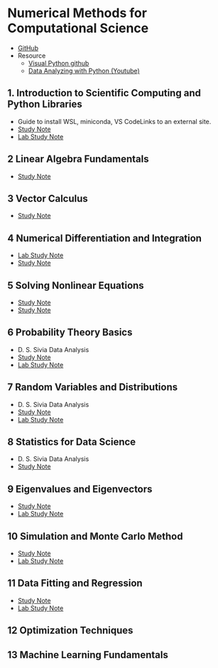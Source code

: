 # Numerical Methods for Computational Science

* [GitHub](https://github.com/MarkusHohle/UC-Berkeley/tree/main/Chem-273/Summer-2025)
* Resource
  - [Visual Python github](https://github.com/visualpython/visualpython/tree/main)
  - [Data Analyzing with Python (Youtube)](https://youtube.com/playlist?list=PLuilzwoHzwauH_vjNBCvVd9vmZYcMZp3A&si=qDL8vbvFrJKo19wG)

## 1. Introduction to Scientific Computing and Python Libraries

* Guide to install WSL, miniconda, VS CodeLinks to an external site.
* [Study Note](https://github.com/SEUNGHO-Y00/MSSE/blob/main/CHEM273/Introduction.md)
* [Lab Study Note](https://github.com/SEUNGHO-Y00/MSSE/blob/main/CHEM273/IntroductionLab.md)

## 2 Linear Algebra Fundamentals

* [Study Note](https://github.com/SEUNGHO-Y00/MSSE/blob/main/CHEM273/LinearAlgebraFundamentals.md)

## 3 Vector Calculus

* [Study Note](https://github.com/SEUNGHO-Y00/MSSE/blob/main/CHEM273/VectorCalculus.md)

## 4 Numerical Differentiation and Integration

* [Lab Study Note](https://github.com/SEUNGHO-Y00/MSSE/blob/main/CHEM273/NumericalLab.md)
* [Study Note](https://github.com/SEUNGHO-Y00/MSSE/blob/main/CHEM273/Numerical.md)

## 5 Solving Nonlinear Equations

* [Study Note](https://github.com/SEUNGHO-Y00/MSSE/blob/main/CHEM273/NonlinearEquations.md)
* [Study Note](https://github.com/SEUNGHO-Y00/MSSE/blob/main/CHEM273/NonlinearLabStudyNote.md)

## 6 Probability Theory Basics

* D. S. Sivia Data Analysis
* [Study Note](https://github.com/SEUNGHO-Y00/MSSE/blob/main/CHEM273/Probability.md)
* [Lab Study Note](https://github.com/SEUNGHO-Y00/MSSE/blob/main/CHEM273/ProbabilityLab.md)

## 7 Random Variables and Distributions

* D. S. Sivia Data Analysis
* [Study Note](https://github.com/SEUNGHO-Y00/MSSE/blob/main/CHEM273/Distributions.md)
* [Lab Study Note](https://github.com/SEUNGHO-Y00/MSSE/blob/main/CHEM273/DistributionsLab.md)

## 8 Statistics for Data Science

* D. S. Sivia Data Analysis
* [Study Note](https://github.com/SEUNGHO-Y00/MSSE/blob/main/CHEM273/Statistics.md)

## 9 Eigenvalues and Eigenvectors

* [Study Note](https://github.com/SEUNGHO-Y00/MSSE/blob/main/CHEM273/Eigenvalues.md)
* [Lab Study Note](https://github.com/SEUNGHO-Y00/MSSE/blob/main/CHEM273/EigenvaluesLabs)

## 10 Simulation and Monte Carlo Method

* [Study Note](https://github.com/SEUNGHO-Y00/MSSE/blob/main/CHEM273/MonteCarlo.md)
* [Lab Study Note](https://github.com/SEUNGHO-Y00/MSSE/blob/main/CHEM273/MonteCarloMethodLab.md)

## 11 Data Fitting and Regression

* [Study Note](https://github.com/SEUNGHO-Y00/MSSE/blob/main/CHEM273/DataFitting.md)
* [Lab Study Note](https://github.com/SEUNGHO-Y00/MSSE/blob/main/CHEM273/DataFittingLab.md)

## 12 Optimization Techniques

## 13 Machine Learning Fundamentals

